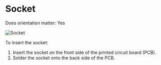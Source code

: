 # Socket

Does orientation matter: Yes

![Socket](https://github.com/tinusaur/guides/blob/master/docs/images/Socket.jpg)

To insert the socket:
<!-- content-add: this is the very first component to solder, should place board correctly explain how -->
1. Insert the socket on the front side of the printed circuit board (PCB).
2. Solder the socket onto the back side of the PCB.


